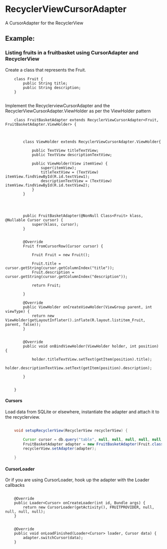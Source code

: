 # RecyclerViewCursorAdapter


A CursorAdapter for the RecyclerView



## Example:

### Listing fruits in a fruitbasket using CursorAdapter and RecyclerView


Create a class that represents the Fruit.


```
    class Fruit {
        public String title;
        public String description;
    }
    
```





Implement the RecyclerviewCursorAdapter and the RecyclerViewCursorAdapter.ViewHolder as per the ViewHolder pattern


```
    class FruitBasketAdapter extends RecyclerViewCursorAdapter<Fruit, FruitBasketAdapter.ViewHolder> {



        class ViewHolder extends RecyclerViewCursorAdapter.ViewHolder{
        
            public TextView titleTextView;
            public TextView descriptionTextView;
            
            public ViewHolder(View itemView) {
                super(itemView);
                titleTextView = (TextView) itemView.findViewById(R.id.textView1);
                descriptionTextView = (TextView) itemView.findViewById(R.id.textView2);
            }
        }




        public FruitBasketAdapter(@NonNull Class<Fruit> klass, @Nullable Cursor cursor) {
            super(klass, cursor);
        }


        @Override
        Fruit fromCursorRow(Cursor cursor) {

            Fruit Fruit = new Fruit();

            Fruit.title = cursor.getString(cursor.getColumnIndex("title"));
            Fruit.description = cursor.getString(cursor.getColumnIndex("description"));

            return Fruit;

        }

        @Override
        public ViewHolder onCreateViewHolder(ViewGroup parent, int viewType) {
            return new ViewHolder(getLayoutInflater().inflate(R.layout.listitem_Fruit, parent, false));
        }


        @Override
        public void onBindViewHolder(ViewHolder holder, int position) {
        
            holder.titleTextView.setText(getItem(position).title);
            holder.descriptionTextView.setText(getItem(position).description);
            
        }


    }

``` 


#### Cursors

Load data from SQLite or elsewhere, instantiate the adapter and attach it to the recyclerview.


```java

    void setupRecyclerView(RecyclerView recyclerView) {

        Cursor cursor = db.query("table", null, null, null, null, null, null);
        FruitBasketAdapter adapter = new FruitBasketAdapter(Fruit.class, cursor);
        recyclerView.setAdapter(adapter);

    }

```


#### CursorLoader

Or if you are using CursorLoader, hook up the adapter with the Loader callbacks


```

    @Override
    public Loader<Cursor> onCreateLoader(int id, Bundle args) {
        return new CursorLoader(getActivity(), FRUITPROVIDER, null, null, null, null);
    }
    

    @Override
    public void onLoadFinished(Loader<Cursor> loader, Cursor data) {
        adapter.switchCursor(data);
    }
    
```

